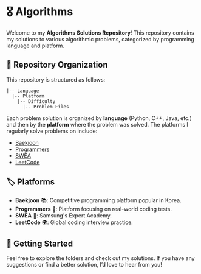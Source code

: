 # 🎖️ Algorithms

Welcome to my **Algorithms Solutions Repository**! This repository contains my solutions to various algorithmic problems, categorized by programming language and platform.

## 📁 Repository Organization

This repository is structured as follows:

```
|-- Language 
  |-- Platform 
    |-- Difficulty 
      |-- Problem Files
```
   
Each problem solution is organized by **language** (Python, C++, Java, etc.) and then by the **platform** where the problem was solved. The platforms I regularly solve problems on include:

- [Baekjoon](https://www.acmicpc.net/)
- [Programmers](https://programmers.co.kr/)
- [SWEA](https://swexpertacademy.com/main/main.do)
- [LeetCode](https://leetcode.com/)

## 🏷️ Platforms

- **Baekjoon** 📚: Competitive programming platform popular in Korea.
- **Programmers** 💼: Platform focusing on real-world coding tests.
- **SWEA** 🧩: Samsung's Expert Academy.
- **LeetCode** 🌍: Global coding interview practice.

## 🚀 Getting Started

Feel free to explore the folders and check out my solutions. If you have any suggestions or find a better solution, I’d love to hear from you!
